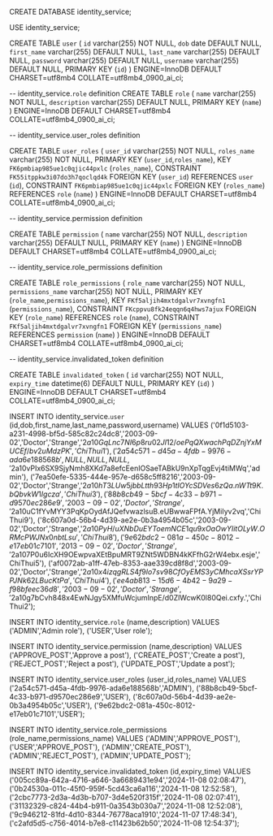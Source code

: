 
CREATE DATABASE identity_service;

USE identity_service;

CREATE TABLE `user` (
  `id` varchar(255) NOT NULL,
  `dob` date DEFAULT NULL,
  `first_name` varchar(255) DEFAULT NULL,
  `last_name` varchar(255) DEFAULT NULL,
  `password` varchar(255) DEFAULT NULL,
  `username` varchar(255) DEFAULT NULL,
  PRIMARY KEY (`id`)
) ENGINE=InnoDB DEFAULT CHARSET=utf8mb4 COLLATE=utf8mb4_0900_ai_ci;

-- identity_service.`role` definition
CREATE TABLE `role` (
  `name` varchar(255) NOT NULL,
  `description` varchar(255) DEFAULT NULL,
  PRIMARY KEY (`name`)
) ENGINE=InnoDB DEFAULT CHARSET=utf8mb4 COLLATE=utf8mb4_0900_ai_ci;

-- identity_service.user_roles definition

CREATE TABLE `user_roles` (
  `user_id` varchar(255) NOT NULL,
  `roles_name` varchar(255) NOT NULL,
  PRIMARY KEY (`user_id`,`roles_name`),
  KEY `FK6pmbiap985ue1c0qjic44pxlc` (`roles_name`),
  CONSTRAINT `FK55itppkw3i07do3h7qoclqd4k` FOREIGN KEY (`user_id`) REFERENCES `user` (`id`),
  CONSTRAINT `FK6pmbiap985ue1c0qjic44pxlc` FOREIGN KEY (`roles_name`) REFERENCES `role` (`name`)
) ENGINE=InnoDB DEFAULT CHARSET=utf8mb4 COLLATE=utf8mb4_0900_ai_ci;

-- identity_service.permission definition

CREATE TABLE `permission` (
  `name` varchar(255) NOT NULL,
  `description` varchar(255) DEFAULT NULL,
  PRIMARY KEY (`name`)
) ENGINE=InnoDB DEFAULT CHARSET=utf8mb4 COLLATE=utf8mb4_0900_ai_ci;

-- identity_service.role_permissions definition

CREATE TABLE `role_permissions` (
  `role_name` varchar(255) NOT NULL,
  `permissions_name` varchar(255) NOT NULL,
  PRIMARY KEY (`role_name`,`permissions_name`),
  KEY `FKf5aljih4mxtdgalvr7xvngfn1` (`permissions_name`),
  CONSTRAINT `FKcppvu8fk24eqqn6q4hws7ajux` FOREIGN KEY (`role_name`) REFERENCES `role` (`name`),
  CONSTRAINT `FKf5aljih4mxtdgalvr7xvngfn1` FOREIGN KEY (`permissions_name`) REFERENCES `permission` (`name`)
) ENGINE=InnoDB DEFAULT CHARSET=utf8mb4 COLLATE=utf8mb4_0900_ai_ci;

-- identity_service.invalidated_token definition

CREATE TABLE `invalidated_token` (
  `id` varchar(255) NOT NULL,
  `expiry_time` datetime(6) DEFAULT NULL,
  PRIMARY KEY (`id`)
) ENGINE=InnoDB DEFAULT CHARSET=utf8mb4 COLLATE=utf8mb4_0900_ai_ci;


INSERT INTO identity_service.`user` (id,dob,first_name,last_name,password,username) VALUES
	 ('0f1d5103-a231-4998-bf5d-585c82c24dc8','2003-09-02','Doctor','Strange','$2a$10$GqLnc7NI6p8ru02Jl12/oePqQXwachPqDZnjYxMUCEf/bv2uMdzPK','ChiThui1'),
	 ('2a54c571-d45a-4fdb-9976-ada6e188568b',NULL,NULL,NULL,'$2a$10$vPIx6SX9SjyNmh8XKd7a8efcEenIOSaeTABkU9nXpTqgEvj4tiMWq','admin'),
	 ('7ea50efe-5335-444e-957e-d658c5ff8216','2003-09-02','Doctor','Strange','$2a$10$hT3LUw5jbbLtth93Hp1tIOYcSDVes6zQa.nWTt9K.bQbvkW1Igcza','ChiThui3'),
	 ('88b8cb49-5bcf-4c33-b971-d9570ec286e9','2003-09-02','Doctor','Strange','$2a$10$uC1fYvMYY3PqKpOydAfJQefvwazlsuB.eUBwwaFPfA.YjMiIyv2vq','ChiThui9'),
	 ('8c607a0d-56b4-4d39-ae2e-0b3a4954b05c','2003-09-02','Doctor','Strange','$2a$10$PyH/uXNbDuEYToemNCE1qu9xOaOwYIitOLyW.ORMcPWJNx0nbtLsu','ChiThui8'),
	 ('9e62bdc2-081a-450c-8012-e17eb01c7101','2013-09-02','Doctor','Strange','$2a$10$7P0u6IcXH9OEwpvaXEtBpuMRT9ZNt5WDBN4kKFfhG2rW4ebx.esje','ChiThui5'),
	 ('af0072ab-a1ff-47eb-8353-aae339cd8f8d','2003-09-02','Doctor','Strange','$2a$10$x4izqgRLS4f9lo7sv98CfOyEMS3yCMhcaXSsrYPPJNk62LBucKtPa','ChiThui4'),
	 ('ee4ab813-15d6-4b42-9a29-f98bfeec36d8','2003-09-02','Doctor','Strange','$2a$10$g7bCvh848x4EwNJgy5XMfuWcjumInpE/d0ZlWcwK0l80Qei.cxfy.','ChiThui2');


INSERT INTO identity_service.`role` (name,description) VALUES
	 ('ADMIN','Admin role'),
	 ('USER','User role');

INSERT INTO identity_service.permission (name,description) VALUES
	 ('APPROVE_POST','Approve a post'),
	 ('CREATE_POST','Create a post'),
	 ('REJECT_POST','Reject a post'),
	 ('UPDATE_POST','Update a post');

INSERT INTO identity_service.user_roles (user_id,roles_name) VALUES
	 ('2a54c571-d45a-4fdb-9976-ada6e188568b','ADMIN'),
	 ('88b8cb49-5bcf-4c33-b971-d9570ec286e9','USER'),
	 ('8c607a0d-56b4-4d39-ae2e-0b3a4954b05c','USER'),
	 ('9e62bdc2-081a-450c-8012-e17eb01c7101','USER');

INSERT INTO identity_service.role_permissions (role_name,permissions_name) VALUES
	 ('ADMIN','APPROVE_POST'),
	 ('USER','APPROVE_POST'),
	 ('ADMIN','CREATE_POST'),
	 ('ADMIN','REJECT_POST'),
	 ('ADMIN','UPDATE_POST');
     

INSERT INTO identity_service.invalidated_token (id,expiry_time) VALUES
	 ('005cc89a-642a-4716-a646-3a6689431e94','2024-11-08 02:08:47'),
	 ('0b24530a-011c-45f0-959f-5cd43ca6a116','2024-11-08 12:52:58'),
	 ('2cbc7773-2d3a-4d3b-b707-3d4e520f315f','2024-11-08 02:07:41'),
	 ('31132329-c824-44b4-b911-0a3543b030a7','2024-11-08 12:52:08'),
	 ('9c946212-81fd-4d10-8344-76778aca1910','2024-11-07 17:48:34'),
	 ('c2afd5d5-c756-4014-b7e8-c11423b62b50','2024-11-08 12:54:37');



